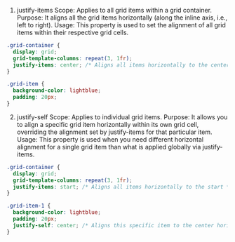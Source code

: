 1. justify-items
Scope: Applies to all grid items within a grid container.
Purpose: It aligns all the grid items horizontally (along the inline axis, i.e., left to right).
Usage: This property is used to set the alignment of all grid items within their respective grid cells.
```css
.grid-container {
  display: grid;
  grid-template-columns: repeat(3, 1fr);
  justify-items: center; /* Aligns all items horizontally to the center */
}

.grid-item {
  background-color: lightblue;
  padding: 20px;
}

```
2. justify-self
Scope: Applies to individual grid items.
Purpose: It allows you to align a specific grid item horizontally within its own grid cell, overriding the alignment set by justify-items for that particular item.
Usage: This property is used when you need different horizontal alignment for a single grid item than what is applied globally via justify-items.

```css
.grid-container {
  display: grid;
  grid-template-columns: repeat(3, 1fr);
  justify-items: start; /* Aligns all items horizontally to the start */
}

.grid-item-1 {
  background-color: lightblue;
  padding: 20px;
  justify-self: center; /* Aligns this specific item to the center horizontally */
}
```